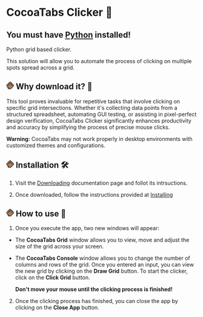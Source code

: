 # CocoaTabs Clicker 🍫

## You must have [Python](https://www.python.org/downloads/) installed!

Python grid based clicker.

This solution will allow you to automate the process of clicking on multiple spots spread across a grid.

## <img src="icon.png" alt="CocoaTabs logo" height="20"> Why download it? 🌱

This tool proves invaluable for repetitive tasks that involve clicking on specific grid intersections. Whether it's collecting data points from a structured spreadsheet, automating GUI testing, or assisting in pixel-perfect design verification, CocoaTabs Clicker significantly enhances productivity and accuracy by simplifying the process of precise mouse clicks.

**Warning:** CocoaTabs may not work properly in desktop environments with customized themes and configurations.

## <img src="icon.png" alt="CocoaTabs logo" height="20"> Installation 🛠️

1. Visit the [Downloading](https://github.com/sad-gabi/CocoaTabs/wiki/Downloading) documentation page and follot its intrsuctions.

6. Once downloaded, follow the instructions provided at [Installing](https://github.com/sad-gabi/CocoaTabs/wiki/Installing)

## <img src="icon.png" alt="CocoaTabs logo" height="20"> How to use 📖

1. Once you execute the app, two new windows will appear:

  - The **CocoaTabs Grid** window allows you to view, move and adjust the size of the grid across your screen.
  
  - The **CocoaTabs Console** window allows you to change the number of columns and rows of the grid. Once you entered an input, you can view the new grid by clicking on the **Draw Grid** button. To start the clicker, click on the **Click Grid** button.

    **Don't move your mouse until the clicking process is finished!**

2. Once the clicking process has finished, you can close the app by clicking on the **Close App** button.
